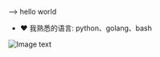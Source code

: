 <!--
### 关于我 👋

**Sseve/Sseve** is a ✨ _special_ ✨ repository because its `README.md` (this file) appears on your GitHub profile.

Here are some ideas to get you started:

- 🔭 I’m currently working on ...
- 🌱 I’m currently learning ...
- 👯 I’m looking to collaborate on ...
- 🤔 I’m looking for help with ...
- 💬 Ask me about ...
- 📫 How to reach me: ...
- 😄 Pronouns: ...
- ⚡ Fun fact: ...
- 🔭 从事linux系统运维相关的工作.
- 🤔 本github地址记录一些平时工作和学习中遇到到的一些知识和经验.
- ❤  我喜欢的语言: python、golang、bash.
- 😄 加油, 奥利给！
-->
--> hello world
- ❤  我熟悉的语言: python、golang、bash

![Image text](https://res.cloudinary.com/practicaldev/image/fetch/s--yYiDPnHh--/c_imagga_scale,f_auto,fl_progressive,h_420,q_auto,w_1000/https://thepracticaldev.s3.amazonaws.com/i/snu9zy2ywp0ftfcthda2.jpg)

